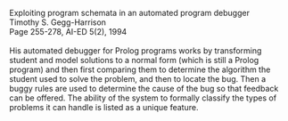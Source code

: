 Exploiting program schemata in an automated program debugger<br>
Timothy S. Gegg-Harrison<br>
Page 255-278, AI-ED 5(2), 1994<br>
<br>
His automated debugger for Prolog programs works by transforming student and model solutions to a normal form (which is still a Prolog program) and then first comparing them to determine the algorithm the student used to solve the problem, and then to locate the bug.  Then a buggy rules are used to determine the cause of the bug so that feedback can be offered.  The ability of the system to formally classify the types of problems it can handle is listed as a unique feature.